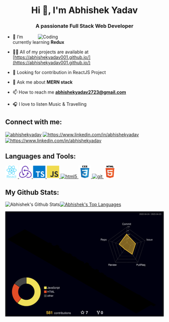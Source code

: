 
<h1 align="center">Hi 👋, I'm Abhishek Yadav</h1>
<h3 align="center">A passionate Full Stack Web Developer</h3>


<img align="right" alt="Coding" width="400" src="https://camo.githubusercontent.com/c1dcb74cc1c1835b1d716f5051499a2814c683c806b15f04b0eba492863703e9/68747470733a2f2f63646e2e6472696262626c652e636f6d2f75736572732f3733303730332f73637265656e73686f74732f363538313234332f6176656e746f2e676966"/>


- 🌱 I’m currently learning **Redux**

- 👨‍💻 All of my projects are available at [https://abhishekyadav001.github.io/](https://abhishekyadav001.github.io/)

- 👀 Looking for contribution in ReactJS Project

- 💬 Ask me about **MERN stack**

- 📫 How to reach me **abhishekyadav2723@gmail.com**

- 🎧 I love to listen Music & Travelling

## Connect with me:

<p align="left">
<a href="https://twitter.com/abhishekyadav68" target="blank"><img align="center" src="https://raw.githubusercontent.com/rahuldkjain/github-profile-readme-generator/master/src/images/icons/Social/twitter.svg" alt="abhishekyadav" height="30" width="40" /></a>
<a href="https://www.linkedin.com/in/abhishek-yadav-17b9ba23a/" target="blank"><img align="center" src="https://raw.githubusercontent.com/rahuldkjain/github-profile-readme-generator/master/src/images/icons/Social/linked-in-alt.svg" alt="https://www.linkedin.com/in/abhishekyadav" height="30" width="40" /></a>
  <a href="https://abhishekyadav001.github.io/" target="blank"><img align="center" src="https://user-images.githubusercontent.com/103635175/192428903-a9a77a8c-371b-478b-9730-ccf3312cf517.png" alt="https://www.linkedin.com/in/abhishekyadav" height="30" width="40" /></a>
</p>


## Languages and Tools:
<p align="left">
  <a href="https://reactjs.org/" target="_blank" rel="noreferrer">
    <img
      src="https://raw.githubusercontent.com/devicons/devicon/master/icons/react/react-original-wordmark.svg"
      alt="react"
      width="40"
      height="40"
    />
  </a>
  <a href="https://redux.js.org" target="_blank" rel="noreferrer">
    <img
      src="https://raw.githubusercontent.com/devicons/devicon/master/icons/redux/redux-original.svg"
      alt="redux"
      width="40"
      height="40"
    />
  </a>
   <a href="https://www.typescriptlang.org/" target="_blank" rel="noreferrer"> 
    <img src="https://raw.githubusercontent.com/devicons/devicon/master/icons/typescript/typescript-original.svg" alt="typescript" width="40" height="40"/>  
  </a>
  <a
    href="https://developer.mozilla.org/en-US/docs/Web/JavaScript"
    target="_blank"
    rel="noreferrer"
  >
    <img
      src="https://raw.githubusercontent.com/devicons/devicon/master/icons/javascript/javascript-original.svg"
      alt="javascript"
      width="40"
      height="40"
    />
  </a>
  <a href="https://chakra-ui.com/getting-started" target="_blank" rel="noreferrer">
    <img
      src="https://pbs.twimg.com/profile_images/1244925541448286208/rzylUjaf_400x400.jpg"
      alt="html5"
      width="40"
      height="40"
    />
  </a>
  <a href="https://www.w3schools.com/css/" target="_blank" rel="noreferrer">
    <img
      src="https://raw.githubusercontent.com/devicons/devicon/master/icons/css3/css3-original-wordmark.svg"
      alt="css3"
      width="40"
      height="40"
    />
  </a>
  <a href="https://git-scm.com/" target="_blank" rel="noreferrer">
    <img
      src="https://www.vectorlogo.zone/logos/git-scm/git-scm-icon.svg"
      alt="git"
      width="40"
      height="40"
    />
  </a>
  <a href="https://www.w3.org/html/" target="_blank" rel="noreferrer">
    <img
      src="https://raw.githubusercontent.com/devicons/devicon/master/icons/html5/html5-original-wordmark.svg"
      alt="html5"
      width="40"
      height="40"
    />
  </a>
  

 
</p>

## My Github Stats:

<img alt="Abhishek's Github Stats" src="https://github-readme-stats.vercel.app/api?username=abhishekyadav001&show_icons=true&count_private=true&theme=react&hide_border=true&bg_color=0D1117" /><a href="https://github.com/abhishekyadav001/github-readme-stats"><img alt="Abhishek's Top Languages" src="https://github-readme-stats.vercel.app/api/top-langs/?username=abhishekyadav001&langs_count=8&count_private=true&layout=compact&theme=react&hide_border=true&bg_color=0D1117" /></a>
  <br/>  

![](./profile-3d-contrib/profile-night-rainbow.svg)

